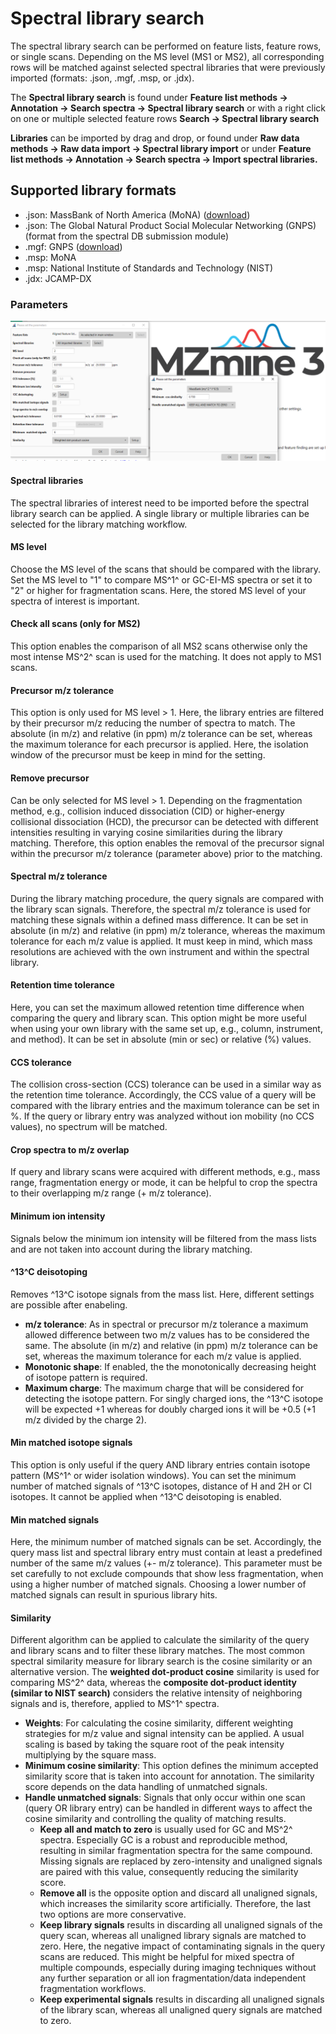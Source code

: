 # Spectral library search

The spectral library search can be performed on feature lists, feature rows, or single scans. Depending on the MS level
(MS1 or MS2), all corresponding rows will be matched against selected spectral libraries that were 
previously imported (formats: .json, .mgf, .msp, or .jdx).

The **Spectral library search** is found under **Feature list methods → Annotation → Search spectra → Spectral library
search** or with a right click on one or multiple selected feature rows **Search → Spectral library search**

**Libraries** can be imported by drag and drop, or found under **Raw data methods → Raw data import
→ Spectral library import** or under **Feature list methods → Annotation → Search spectra → Import
spectral libraries.**

## Supported library formats
- .json: MassBank of North America (MoNA) ([download](https://mona.fiehnlab.ucdavis.edu/downloads))
- .json: The Global Natural Product Social Molecular Networking (GNPS) (format from the spectral DB submission module)
- .mgf: GNPS ([download](https://gnps-external.ucsd.edu/gnpslibrary))
- .msp: MoNA
- .msp: National Institute of Standards and Technology (NIST)
- .jdx: JCAMP-DX

### Parameters

![library_search](spectral_library_search.png)

#### Spectral libraries
The spectral libraries of interest need to be imported before the spectral library search can be applied. 
A single library or multiple libraries can be selected for the library matching workflow. 

#### MS level
Choose the MS level of the scans that should be compared with the library. Set the MS level to "1" to compare MS^1^ 
or GC-EI-MS spectra or set it to "2" or higher for fragmentation scans. Here, the stored MS level of your spectra 
of interest is important.

#### Check all scans (only for MS2)
This option enables the comparison of all MS2 scans otherwise only the most intense MS^2^ scan is used for the matching. 
It does not apply to MS1 scans.

#### Precursor m/z tolerance
This option is only used for MS level > 1. Here, the library entries are filtered by their precursor m/z reducing 
the number of spectra to match. The absolute (in m/z) and relative (in ppm) m/z tolerance can be set, whereas 
the maximum tolerance for each precursor is applied. Here, the isolation window of the precursor must be keep in mind
for the setting.

#### Remove precursor
Can be only selected for MS level > 1. Depending on the fragmentation method, e.g., collision induced dissociation (CID)
or higher-energy collisional dissociation (HCD), the precursor can be detected with different 
intensities resulting in varying cosine similarities during the library matching. Therefore, this option enables the
removal of the precursor signal within the precursor m/z tolerance (parameter above) prior to the matching.

#### Spectral m/z tolerance
During the library matching procedure, the query signals are compared with the library scan signals. 
Therefore, the spectral m/z tolerance is used for matching these signals within a defined mass difference. It 
can be set in absolute (in m/z) and relative (in ppm) m/z tolerance, whereas 
the maximum tolerance for each m/z value is applied. It must keep in mind, which mass resolutions are achieved 
with the own instrument and within the spectral library.

#### Retention time tolerance
Here, you can set the maximum allowed retention time difference when comparing the query and library scan.
This option might be more useful when using your own library with the same set up, e.g., column, instrument,
and method). It can be set in absolute (min or sec) or relative (%) values.

#### CCS tolerance
The collision cross-section (CCS) tolerance can be used in a similar way as the retention time tolerance.
Accordingly, the CCS value of a query will be compared with the library entries and the maximum tolerance
can be set in %. If the query or library entry was analyzed without ion mobility (no CCS values), no spectrum
will be matched.

#### Crop spectra to m/z overlap
If query and library scans were acquired with different methods, e.g., mass range, fragmentation
energy or mode, it can be helpful to crop the spectra to their overlapping m/z range (+ m/z tolerance).

#### Minimum ion intensity
Signals below the minimum ion intensity will be filtered from the mass lists and are not 
taken into account during the library matching.

#### ^13^C deisotoping
Removes ^13^C isotope signals from the mass list. Here, different settings are possible after
enabeling.
- **m/z tolerance**: As in spectral or precursor m/z tolerance a maximum allowed difference between 
two m/z values has to be considered the same. The absolute (in m/z) and relative (in ppm) m/z
tolerance can be set, whereas the maximum tolerance for each m/z value is applied.
- **Monotonic shape**: If enabled, the the monotonically decreasing height of isotope pattern is 
required.
- **Maximum charge**: The maximum charge that will be considered for detecting the isotope pattern.
For singly charged ions, the ^13^C isotope will be expected +1 whereas for doubly charged ions
it will be +0.5 (+1 m/z divided by the charge 2). 

#### Min matched isotope signals
This option is only useful if the query AND library entries contain isotope pattern (MS^1^ or wider isolation 
windows). You can set the minimum number of matched signals of ^13^C isotopes, distance
of H and 2H or Cl isotopes. It cannot be applied when ^13^C deisotoping is enabled.

#### Min matched signals
Here, the minimum number of matched signals can be set. Accordingly, the query mass list 
and spectral library entry must contain at least a predefined number of the same m/z values 
(+- m/z tolerance). This parameter must be set carefully to not exclude compounds that show less
fragmentation, when using a higher number of matched signals. Choosing a lower number of matched
signals can result in spurious library hits.

#### Similarity
Different algorithm can be applied to calculate the similarity of the query and library 
scans and to filter these library matches. The most common spectral similarity measure for library search
is the cosine similarity or an alternative version.
The **weighted dot-product cosine** similarity is used for comparing MS^2^ data, whereas the
**composite dot-product identity (similar to NIST search)** considers the relative intensity of
neighboring signals and is, therefore, applied to MS^1^ spectra.

- **Weights**: For calculating the cosine similarity, different weighting strategies for  m/z
value and signal intensity can be applied. A usual scaling is based by taking the square root of
the peak intensity multiplying by the square mass. 
- **Minimum cosine similarity**: This option defines the minimum accepted similarity
score that is taken into account for annotation. The similarity score depends on the data 
handling of unmatched signals.
- **Handle unmatched signals**: Signals that only occur within one scan (query OR library entry)
can be handled in different ways to affect the cosine similarity and controlling the quality
of matching results. 
  - **Keep all and match to zero** is usually used for GC and MS^2^ spectra. Especially GC is 
  a robust and reproducible method, resulting in similar fragmentation spectra for the same 
  compound. Missing signals are replaced by zero-intensity and unaligned signals are paired with
  this value, consequently reducing the similarity score.
  - **Remove all** is the opposite option and discard all unaligned signals, which increases the
  similarity score artificially. Therefore, the last two options are more conservative.
  - **Keep library signals** results in discarding all unaligned signals of the query scan,
  whereas all unaligned library signals are matched to zero. Here, the negative impact of 
  contaminating signals in the query scans are reduced. This might be helpful for mixed spectra
  of multiple compounds, especially during imaging techniques without any further separation or 
  all ion fragmentation/data independent fragmentation workflows.
  - **Keep experimental signals** results in discarding all unaligned signals of the library scan,
  whereas all unaligned query signals are matched to zero.